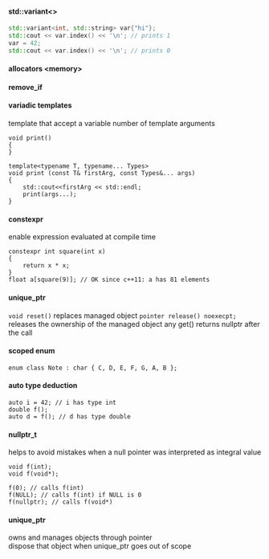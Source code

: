 #### std::variant<>
```cpp
std::variant<int, std::string> var{"hi"};
std::cout << var.index() << '\n'; // prints 1
var = 42;
std::cout << var.index() << '\n'; // prints 0
```
#### allocators \<memory\>


#### remove_if


#### variadic templates
template that accept a variable number of template arguments
```
void print()
{
}

template<typename T, typename... Types>
void print (const T& firstArg, const Types&... args)
{
    std::cout<<firstArg << std::endl;
    print(args...);
}
```  

#### constexpr  
enable expression evaluated at compile time
```
constexpr int square(int x)
{
    return x * x;
}
float a[square(9)]; // OK since c++11: a has 81 elements
```

#### unique_ptr
```void reset()```
replaces managed object
```pointer release() noexecpt;```
releases the ownership of the managed object
any get() returns nullptr after the call

#### scoped enum
```
enum class Note : char { C, D, E, F, G, A, B };
```

#### auto type deduction  
```
auto i = 42; // i has type int
double f();
auto d = f(); // d has type double
```

#### nullptr_t  
helps to avoid mistakes when a null pointer was interpreted as integral value  

```
void f(int);
void f(void*);

f(0); // calls f(int)
f(NULL); // calls f(int) if NULL is 0
f(nullptr); // calls f(void*)
```

#### unique_ptr  
owns and manages objects through pointer  
dispose that object when unique_ptr goes out of scope  
